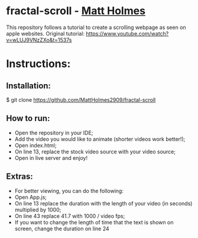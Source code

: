 # fractal-scroll - [Matt Holmes](https:/github.com/MattHolmes2909)

This repository follows a tutorial to create a scrolling webpage as seen on apple websites.
Original tutorial: https://www.youtube.com/watch?v=wLUJ9VNzZXo&t=1537s

# Instructions:
## Installation:
$ git clone https://github.com/MattHolmes2909/fractal-scroll

## How to run:
- Open the repository in your IDE;
- Add the video you would like to animate (shorter videos work better!);
- Open index.html;
- On line 13, replace the stock video source with your video source;
- Open in live server and enjoy!


## Extras:

- For better viewing, you can do the following:
- Open App.js;
- On line 13 replace the duration with the length of your video (in seconds) multiplied by 1000;
- On line 43 replace 41.7 with 1000 / video fps;
- If you want to change the length of time that the text is shown on screen, change the duration on line 24
